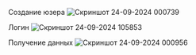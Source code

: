 Создание юзера
![Скриншот 24-09-2024 000739](https://github.com/user-attachments/assets/6dceba0d-ef78-4aa0-bb3a-b9a1ed908688)

Логин
![Скриншот 24-09-2024 105853](https://github.com/user-attachments/assets/ae01109c-7571-4128-b109-fb1e6ccc4c54)


Получение данных
![Скриншот 24-09-2024 000956](https://github.com/user-attachments/assets/7444fea5-29d7-4716-8348-b0265fc6bce8)
